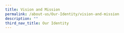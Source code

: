 ```yaml
---
title: Vision and Mission
permalink: /about-us/Our-Identity/vision-and-mission
description: ""
third_nav_title: Our Identity
---
```

